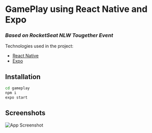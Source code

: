 # GamePlay using React Native and Expo
### _Based on RocketSeat NLW Tougether Event_

Technologies used in the project:

- [React Native]
- [Expo]

## Installation

```sh
cd gameplay
npm i
expo start
```
   [React Native]: <https://reactnative.dev/>
   [Expo]: <https://expo.dev/>

## Screenshots

![App Screenshot](https://i.imgur.com/YAAIDMk.png)

